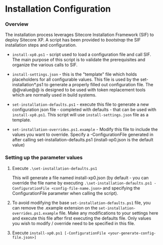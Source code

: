 # Installation Configuration

### Overview

The installation process leverages Sitecore Installation Framework (SIF) to deploy Sitecore XP. A script has been provided to _bootstrap_ the SIF installation steps and configuration.



- `install-xp0.ps1` - script used to load a configuration file and call SIF. The main purpose of this script is to validate the prerequisites and organize the various calls to SIF.

- `install-settings.json` - this is the "template" file which holds placeholders for all configurable values. This file is used by the set-installation*.ps1 to generate a properly filled out configuration file. The @@value@@ is designed to be used with token replacement tools which are normally used in build systems.

- `set-installation-defaults.ps1` - execute this file to generate a new configuration json file - completed with defaults - that can be used with `install-xp0.ps1`. This script will use `install-settings.json` file as a template.

- `set-installation-overrides.ps1.example` - Modify this file to include the values you want to override. Specify a -ConfigurationFile generated in after calling set-installation-defaults.ps1 (install-xp0.json is the default value)



### Setting up the parameter values



1. Execute `.\set-installation-defaults.ps1`
 
	This will generate a file named install-xp0.json (by default - you can override the file name by executing `.\set-installation-defaults.ps1 -ConfigurationFile <config-file-name.json>` and specifying the ConfigurationFile parameter when calling the script).

2. To avoid modifying the base `set-installation-defaults.ps1` file, you can remove the .example extension on the `set-installation-overrides.ps1.example` file. Make any modifications to your settings here and execute this file after first executing the defaults file. Only values you wish to modify / override need to be specified in this file.

3. Execute `install-xp0.ps1 [-ConfigurationFile <your-generate-config-file.json>]` 

